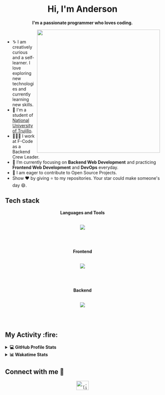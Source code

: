 <!-- Header -->
<h1 align="center">
  Hi, I'm Anderson
</h1>

<p align="center">
  <b>I'm a passionate programmer who loves coding.</b>
</p>

<img align='right' src="https://github.com/andersonann/andersonann/blob/main/images/coding.gif" width="400">
<br>

- ♑ I am creatively curious and a self-learner. I love exploring new technologies and currently learning new skills.
- 📓 I'm a student of [National University of Trujillo](https://www.unitru.edu.pe/).
- 👨🏻‍💻 I work at F-Code as a Backend Crew Leader.
- 🌱 I’m currently focusing on **Backend Web Development** and practicing **Frontend Web Development** and **DevOps** everyday.
- 💬 I am eager to contribute to Open Source Projects.
- Show ❤ by giving ⭐ to my repositories. Your star could make someone's day 😄.

<h2>Tech stack</h2>

<p align="center">
  <b>Languages and Tools</b>
  <br>
  <br>
  <p align="center">
    <a href="https://skillicons.dev">
      <img src="https://skillicons.dev/icons?i=js,py,r,cpp,react,mysql,sqlite,firebase,git,github" />
    </a>
  </p>
</p>

<br>
<br>

<p align="center">
  <b>Frontend</b>
  <br>
  <br>
  <p align="center">
    <a href="https://skillicons.dev">
      <img src="https://skillicons.dev/icons?i=html,js,py,react" />
    </a>
  </p>
</p>

<br>
<br>

<p align="center">
  <b>Backend</b>
  <br>
  <br>
  <p align="center">
    <a href="https://skillicons.dev">
      <img src="https://skillicons.dev/icons?i=nodejs,py,php" />
    </a>
  </p>
</p>

<br>
<br>

<!-- My Activity -->
<h2>My Activity :fire:</h2>
<details> 
  <summary><b>💻 GitHub Profile Stats</b></summary>
  <br>
  <p align="center">
    <img alt="Mosted used languages" src="https://github-readme-stats.vercel.app/api/top-langs/?username=andersonann&layout=compact&theme=dark" height="192px"/>
    <br>
    <img src="https://github-readme-stats.vercel.app/api?username=andersonann&show_icons=true&icon_color=ffffff&theme=dark" alt="andersonann's Github Stats" height="192px"/>
    <br>
    <b>Note:</b> Top languages is only a metric of the languages my public code consists of and doesn't reflect experience or skill level.
  </p>
</details>

<details> 
  <summary><b>📊 Wakatime Stats</b></summary>
  <br>
  
<!--START_SECTION:waka-->
![Code Time](http://img.shields.io/badge/Code%20Time-187%20hrs%2024%42mins-blue)

**I'm a Night 🦉**

```text
🌞 Morning    6 commits      ░░░░░░░░░░░░░░░░░░░░░░░░░   2.96%
🌆 Daytime    18 commits     █░░░░░░░░░░░░░░░░░░░░░░░░   8.88%
🌃 Evening    132 commits    ███████████████░░░░░░░░░░   65.02%
🌙 Night      97 commits     ██████████░░░░░░░░░░░░░░░   47.56%
```

📅 **I'm Most Productive on Tuesday**

```text
Monday       4 commits      ░░░░░░░░░░░░░░░░░░░░░░░░░   1.58%
Tuesday      16 commits     █░░░░░░░░░░░░░░░░░░░░░░░░   6.32%
Wednesday    37 commits     ██░░░░░░░░░░░░░░░░░░░░░░░   14.62%
Thursday     28 commits     ██░░░░░░░░░░░░░░░░░░░░░░░   11.07%
Friday       70 commits     ██████░░░░░░░░░░░░░░░░░░░   27.67%
Saturday     51 commits     █████░░░░░░░░░░░░░░░░░░░░   20.16%
Sunday       47 commits     ████░░░░░░░░░░░░░░░░░░░░░   18.58%
```

📊 **This Week I Spent My Time On**

```text
⌚︎ Time Zone: Lima (GMT-5)

💬 Programming Languages:
JavaScript               7 hrs 45 mins      █████████████████░░░░░░░░   45.59%
Python                   5 hrs              ██████████░░░░░░░░░░░░░░░   29.41%
SQL                      2 hrs              ████░░░░░░░░░░░░░░░░░░░░░   11.76%
Other                    1 hr 30 mins       ██░░░░░░░░░░░░░░░░░░░░░░░   8.82%
TypeScript               45 mins            █░░░░░░░░░░░░░░░░░░░░░░░░   4.41%

🔥 Editors:
💻 Text Editors/IDEs:
Browser                  3 hrs 7 mins         █████░░░░░░░░░░░░░░░░░░░░   18.30%
Sublime Text             8 hrs 27 mins        ████████████░░░░░░░░░░░░░   49.82%
VS Code                  5 hrs 26 mins        ████████░░░░░░░░░░░░░░░░░   31.88%

```

<!--END_SECTION:waka-->
</details>

<!-- Connection -->
<h2> Connect with me 👋</h2>
<p align="center">
  <a href="https://instagram.com/anderson_asc_/" target="_blank">
    <code><img src="https://upload.wikimedia.org/wikipedia/commons/e/e7/Instagram_logo_2016.svg" alt="_.lil.huy._" height="30" width="40"/></code>
  </a>
</p>
